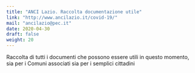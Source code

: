 ```yaml
---
title: "ANCI Lazio. Raccolta documentazione utile"
link: "http://www.ancilazio.it/covid-19/"
mail: "ancilazio@pec.it"
date: 2020-04-30
draft: false
weight: 20
---
```


Raccolta di tutti i documenti che possono essere utili in questo momento, sia per i Comuni associati sia per i semplici cittadini